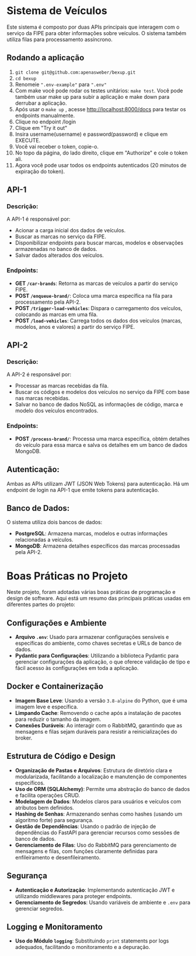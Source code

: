 # Sistema de Veículos

Este sistema é composto por duas APIs principais que interagem com o serviço da FIPE para obter informações sobre veículos. O sistema também utiliza filas para processamento assíncrono.

## Rodando a aplicação

1.  `git clone git@github.com:apenasweber/bexup.git`
2.  `cd bexup`
3.  Renomeie `".env-example"` para `".env"`
4.  Com make você pode rodar os testes unitários: `make test`. Você pode também usar make up para subir a aplicação e make down para derrubar a aplicação.
5.  Após usar o `make up` , acesse [http://localhost:8000/docs](http://localhost:8000/docs) para testar os endpoints manualmente.
6.  Clique no endpoint /login
7.  Clique em "Try it out"
8.  Insira username(username) e password(password) e clique em EXECUTE.
9.  Você vai receber o token, copie-o.
10. No topo da página, do lado direito, clique em "Authorize" e cole o token ali.
11. Agora você pode usar todos os endpoints autenticados (20 minutos de expiração do token).

## API-1

### Descrição:

A API-1 é responsável por:

- Acionar a carga inicial dos dados de veículos.
- Buscar as marcas no serviço da FIPE.
- Disponibilizar endpoints para buscar marcas, modelos e observações armazenadas no banco de dados.
- Salvar dados alterados dos veículos.

### Endpoints:

- **GET `/car-brands`**: Retorna as marcas de veículos a partir do serviço FIPE.
- **POST `/enqueue-brand/`**: Coloca uma marca específica na fila para processamento pela API-2.
- **POST `/trigger-load-vehicles`**: Dispara o carregamento dos veículos, colocando as marcas em uma fila.
- **POST `/load-vehicles`**: Carrega todos os dados dos veículos (marcas, modelos, anos e valores) a partir do serviço FIPE.

## API-2

### Descrição:

A API-2 é responsável por:

- Processar as marcas recebidas da fila.
- Buscar os códigos e modelos dos veículos no serviço da FIPE com base nas marcas recebidas.
- Salvar no banco de dados NoSQL as informações de código, marca e modelo dos veículos encontrados.

### Endpoints:

- **POST `/process-brand/`**: Processa uma marca específica, obtém detalhes do veículo para essa marca e salva os detalhes em um banco de dados MongoDB.

## Autenticação:

Ambas as APIs utilizam JWT (JSON Web Tokens) para autenticação. Há um endpoint de login na API-1 que emite tokens para autenticação.

## Banco de Dados:

O sistema utiliza dois bancos de dados:

- **PostgreSQL**: Armazena marcas, modelos e outras informações relacionadas a veículos.
- **MongoDB**: Armazena detalhes específicos das marcas processadas pela API-2.

# Boas Práticas no Projeto

Neste projeto, foram adotadas várias boas práticas de programação e design de software. Aqui está um resumo das principais práticas usadas em diferentes partes do projeto:

## Configurações e Ambiente

- **Arquivo `.env`**: Usado para armazenar configurações sensíveis e específicas do ambiente, como chaves secretas e URLs de banco de dados.
- **Pydantic para Configurações**: Utilizando a biblioteca Pydantic para gerenciar configurações da aplicação, o que oferece validação de tipo e fácil acesso às configurações em toda a aplicação.

## Docker e Containerização

- **Imagem Base Leve**: Usando a versão `3.8-alpine` do Python, que é uma imagem leve e específica.
- **Limpando Cache**: Removendo o cache após a instalação de pacotes para reduzir o tamanho da imagem.
- **Conexões Duráveis**: Ao interagir com o RabbitMQ, garantindo que as mensagens e filas sejam duráveis para resistir a reinicializações do broker.

## Estrutura de Código e Design

- **Organização de Pastas e Arquivos**: Estrutura de diretório clara e modularizada, facilitando a localização e manutenção de componentes específicos.
- **Uso de ORM (SQLAlchemy)**: Permite uma abstração do banco de dados e facilita operações CRUD.
- **Modelagem de Dados**: Modelos claros para usuários e veículos com atributos bem definidos.
- **Hashing de Senhas**: Armazenando senhas como hashes (usando um algoritmo forte) para segurança.
- **Gestão de Dependências**: Usando o padrão de injeção de dependências do FastAPI para gerenciar recursos como sessões de banco de dados.
- **Gerenciamento de Filas**: Uso do RabbitMQ para gerenciamento de mensagens e filas, com funções claramente definidas para enfileiramento e desenfileiramento.

## Segurança

- **Autenticação e Autorização**: Implementando autenticação JWT e utilizando middlewares para proteger endpoints.
- **Gerenciamento de Segredos**: Usando variáveis de ambiente e `.env` para gerenciar segredos.

## Logging e Monitoramento

- **Uso do Módulo `logging`**: Substituindo `print` statements por logs adequados, facilitando o monitoramento e a depuração.
